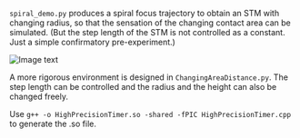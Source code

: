 <!--
 * @Author: Mingxin Zhang m.zhang@hapis.k.u-tokyo.ac.jp
 * @Date: 2022-12-08 22:29:47
 * @LastEditors: Mingxin Zhang
 * @LastEditTime: 2023-05-20 21:57:17
 * Copyright (c) 2022 by Mingxin Zhang, All Rights Reserved. 
-->

`spiral_demo.py` produces a spiral focus trajectory to obtain an STM with changing radius, so that the sensation of the changing contact area can be simulated. (But the step length of the STM is not controlled as a constant. Just a simple confirmatory pre-experiment.)

![Image text](https://github.com/shinolab/Surface-Rendering/blob/main/softness_rendering/img/soft_demo.gif)

A more rigorous environment is designed in `ChangingAreaDistance.py`. The step length can be controlled and the radius and the height can also be changed freely. 

Use `g++ -o HighPrecisionTimer.so -shared -fPIC HighPrecisionTimer.cpp` to generate the .so file.